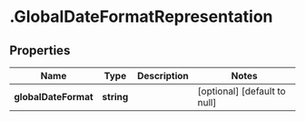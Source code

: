 # .GlobalDateFormatRepresentation

## Properties
Name | Type | Description | Notes
------------ | ------------- | ------------- | -------------
**globalDateFormat** | **string** |  | [optional] [default to null]


